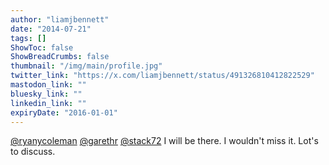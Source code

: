```yaml
---
author: "liamjbennett"
date: "2014-07-21"
tags: []
ShowToc: false
ShowBreadCrumbs: false
thumbnail: "/img/main/profile.jpg"
twitter_link: "https://x.com/liamjbennett/status/491326810412822529"
mastodon_link: ""
bluesky_link: ""
linkedin_link: ""
expiryDate: "2016-01-01"
---
```


[@ryanycoleman](https://x.com/ryanycoleman) [@garethr](https://x.com/garethr) [@stack72](https://x.com/stack72) I will be there. I wouldn't miss it. Lot's to discuss.

